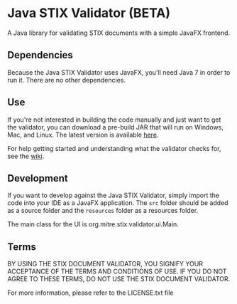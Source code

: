 # Java STIX Validator (BETA)
A Java library for validating STIX documents with a simple JavaFX frontend.

## Dependencies
Because the Java STIX Validator uses JavaFX, you'll need Java 7 in order to run it. There are no other dependencies.

## Use
If you're not interested in building the code manually and just want to get the validator, you can download a pre-build
JAR that will run on Windows, Mac, and Linux. The latest version is available [here](TODO).

For help getting started and understanding what the validator checks for, see the [wiki](wiki).

## Development
If you want to develop against the Java STIX Validator, simply import the code into your IDE as a JavaFX application. The
`src` folder should be added as a source folder and the `resources` folder as a resources folder.

The main class for the UI is org.mitre.stix.validator.ui.Main.

## Terms
BY USING THE STIX DOCUMENT VALIDATOR, YOU SIGNIFY YOUR ACCEPTANCE OF THE
TERMS AND CONDITIONS OF USE.  IF YOU DO NOT AGREE TO THESE TERMS, DO NOT USE
THE STIX DOCUMENT VALIDATOR.

For more information, please refer to the LICENSE.txt file